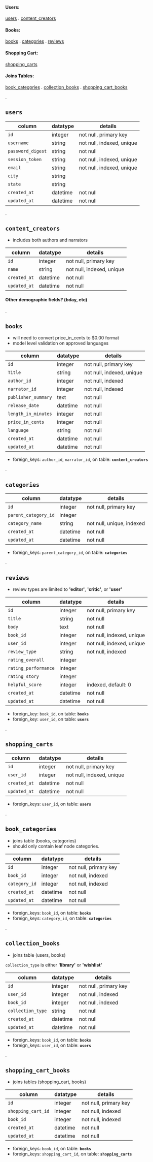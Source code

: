 #### Users: 
 [users](https://github.com/mschl0ss/laudable/wiki/schema#users) .
 [content_creators](https://github.com/mschl0ss/laudable/wiki/schema#content_creators)

#### Books:
 [books](https://github.com/mschl0ss/laudable/wiki/schema#books) .
 [categories](https://github.com/mschl0ss/laudable/wiki/schema#categories) .
 [reviews](https://github.com/mschl0ss/laudable/wiki/schema#reviews)

#### Shopping Cart:
[shopping_carts](https://github.com/mschl0ss/laudable/wiki/schema#shopping_carts)

#### Joins Tables:
 [book_categories](https://github.com/mschl0ss/laudable/wiki/schema#book_categories) .
 [collection_books](https://github.com/mschl0ss/laudable/wiki/schema#collection_books) .
 [shopping_cart_books](https://github.com/mschl0ss/laudable/wiki/schema#shopping_cart_books)


.

## `users`

|column|datatype|details|
|---|---|---|
|`id`|integer|not null, primary key|
|`username`|string|not null, indexed, unique|
|`password_digest`|string|not null|
|`session_token`|string|not null, indexed, unique|
|`email`|string|not null, indexed, unique|
|`city`|string| |
|`state`|string| |
|`created_at`|datetime|not null|
|`updated_at`|datetime|not null|

.

## `content_creators`
* includes both authors and narrators

|column|datatype|details|
|---|---|---|
|`id`|integer|not null, primary key|
|`name`|string|not null, indexed, unique|
|`created_at`|datetime|not null|
|`updated_at`|datetime|not null|

#### Other demographic fields? (bday, etc)

.

## `books`
* will need to convert price_in_cents to $0.00 format
* model level validation on approved languages

|column|datatype|details|
|---|---|---|
|`id`|integer|not null, primary key|
|`Title`|string|not null, indexed, unique|
|`author_id`|integer|not null, indexed|
|`narrator_id`|integer|not null, indexed|
|`publisher_summary`|text|not null
|`release_date`|datetime|not null|
|`length_in_minutes`|integer|not null|
|`price_in_cents`|integer|not null|
|`language`|string|not null|
|`created_at`|datetime|not null|
|`updated_at`|datetime|not null|

* foreign_keys: `author_id`, `narrator_id`, on table: **`content_creators`**

.

## `categories`

|column|datatype|details|
|---|---|---|
|`id`|integer|not null, primary key|
|`parent_category_id`|integer| |
|`category_name`|string|not null, unique, indexed |
|`created_at`|datetime|not null|
|`updated_at`|datetime|not null|

* foreign_keys: `parent_category_id`, on table: **`categories`**

.

## `reviews`
* review types are limited to **'editor'**, **'critic'**, or **'user'**

|column|datatype|details|
|---|---|---|
|`id`|integer|not null, primary key|
|`title`|string|not null|
|`body`|text|not null|
|`book_id`|integer|not null, indexed, unique|
|`user_id`|integer|not null, indexed, unique|
|`review_type`|string|not null, indexed|
|`rating_overall`|integer| |
|`rating_performance`|integer| |
|`rating_story`|integer| |
|`helpful_score`|integer|indexed, default: 0|
|`created_at`|datetime|not null|
|`updated_at`|datetime|not null|

 * foreign_key: `book_id`, on table: **`books`**
 * foreign_key: `user_id`, on table: **`users`**

.

## `shopping_carts`

|column|datatype|details|
|---|---|---|
|`id`|integer|not null, primary key|
|`user_id`|integer|not null, indexed, unique|
|`created_at`|datetime|not null|
|`updated_at`|datetime|not null|

* foreign_keys: `user_id`, on table: **`users`**

.

## `book_categories`
* joins table (books, categories)
* should only contain leaf node categories.

|column|datatype|details|
|---|---|---|
|`id`|integer|not null, primary key|
|`book_id`|integer|not null, indexed|
|`category_id`|integer|not null, indexed|
|`created_at`|datetime|not null|
|`updated_at`|datetime|not null|

* foreign_keys: `book_id`, on table: **`books`**
* foreign_keys: `category_id`, on table: **`categories`**

.

## `collection_books`
* joins table (users, books)

`collection_type` is either **'library'** or **'wishlist'**

|column|datatype|details|
|---|---|---|
|`id`|integer|not null, primary key|
|`user_id`|integer|not null, indexed|
|`book_id`|integer|not null, indexed|
|`collection_type`|string|not null|
|`created_at`|datetime|not null|
|`updated_at`|datetime|not null|

* foreign_keys: `book_id`, on table: **`books`**
* foreign_keys: `user_id`, on table: **`users`**

.

## `shopping_cart_books`
* joins tables (shopping_cart, books)

|column|datatype|details|
|---|---|---|
|`id`|integer|not null, primary key|
|`shopping_cart_id`|integer|not null, indexed|
|`book_id`|integer|not null, indexed|
|`created_at`|datetime|not null|
|`updated_at`|datetime|not null|

* foreign_keys: `book_id`, on table: **`books`**
* foreign_keys: `shopping_cart_id`, on table: **`shopping_carts`**